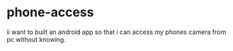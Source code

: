 # phone-access
ii want to built an android app so that i can access my phones camera from pc without knowing.
